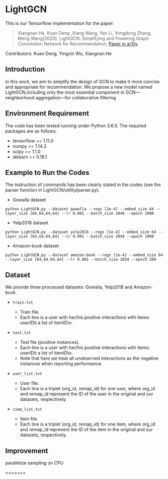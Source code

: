 # LightGCN
This is our Tensorflow implementation for the paper:

>Xiangnan He, Kuan Deng ,Xiang Wang, Yan Li, Yongdong Zhang, Meng Wang(2020). LightGCN: Simplifying and Powering Graph Convolution Network for Recommendation, [Paper in arXiv](https://arxiv.org/abs/2002.02126).

Contributors: Kuan Deng, Yingxin Wu, Xiangnan He

## Introduction
In this work, we aim to simplify the design of GCN to make it more concise and appropriate for recommendation. We propose a new model named LightGCN,including only the most essential component in GCN—neighborhood aggregation—for collaborative filtering

## Environment Requirement
The code has been tested running under Python 3.6.5. The required packages are as follows:
* tensorflow == 1.11.0
* numpy == 1.14.3
* scipy == 1.1.0
* sklearn == 0.19.1

## Example to Run the Codes
The instruction of commands has been clearly stated in the codes (see the parser function in LightGCN/utility/parser.py).
* Gowalla dataset
```
python LightGCN.py --dataset gowalla --regs [1e-4] --embed_size 64 --layer_size [64,64,64,64] --lr 0.001 --batch_size 2048 --epoch 1000
```
* Yelp2018 dataset
```
python LightGCN.py --dataset yelp2018 --regs [1e-4] --embed_size 64 --layer_size [64,64,64,64] --lr 0.001 --batch_size 2048 --epoch 1000
```
* Amazon-book dataset
```
python LightGCN.py --dataset amazon-book --regs [1e-4] --embed_size 64 --layer_size [64,64,64,64] --lr 0.001 --batch_size 1024 --epoch 200 
```

## Dataset
We provide three processed datasets: Gowalla, Yelp2018 and Amazon-book.
* `train.txt`
  * Train file.
  * Each line is a user with her/his positive interactions with items: userID\t a list of itemID\n.

* `test.txt`
  * Test file (positive instances).
  * Each line is a user with her/his positive interactions with items: userID\t a list of itemID\n.
  * Note that here we treat all unobserved interactions as the negative instances when reporting performance.
  
* `user_list.txt`
  * User file.
  * Each line is a triplet (org_id, remap_id) for one user, where org_id and remap_id represent the ID of the user in the original and our datasets, respectively.
  
* `item_list.txt`
  * Item file.
  * Each line is a triplet (org_id, remap_id) for one item, where org_id and remap_id represent the ID of the item in the original and our datasets, respectively.

## Improvement
parallelize sampling on CPU

=======


